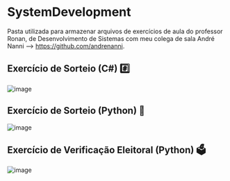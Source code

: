 # SystemDevelopment
Pasta utilizada para armazenar arquivos de exercícios de aula do professor Ronan, de Desenvolvimento de Sistemas com meu colega de sala André Nanni --> https://github.com/andrenanni.


## Exercício de Sorteio (C#) #️⃣

![image](https://github.com/user-attachments/assets/76ee98d4-3da1-46d7-9b23-05a4a29c2e83)

## Exercício de Sorteio (Python) 🐍

![image](https://github.com/user-attachments/assets/ec154fec-60a9-42ea-814e-ac7d81d678a5)

## Exercício de Verificação Eleitoral (Python) 🗳️

![image](https://github.com/user-attachments/assets/96629e95-6bc9-4acf-8229-3363a4810510)


